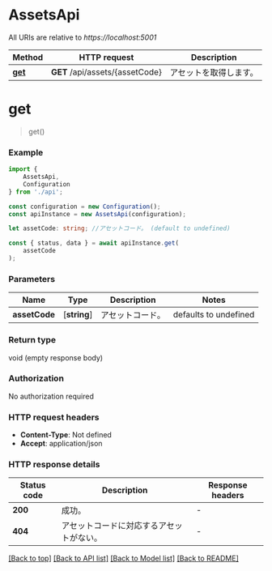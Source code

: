 # AssetsApi

All URIs are relative to *https://localhost:5001*

|Method | HTTP request | Description|
|------------- | ------------- | -------------|
|[**get**](#get) | **GET** /api/assets/{assetCode} | アセットを取得します。|

# **get**
> get()


### Example

```typescript
import {
    AssetsApi,
    Configuration
} from './api';

const configuration = new Configuration();
const apiInstance = new AssetsApi(configuration);

let assetCode: string; //アセットコード。 (default to undefined)

const { status, data } = await apiInstance.get(
    assetCode
);
```

### Parameters

|Name | Type | Description  | Notes|
|------------- | ------------- | ------------- | -------------|
| **assetCode** | [**string**] | アセットコード。 | defaults to undefined|


### Return type

void (empty response body)

### Authorization

No authorization required

### HTTP request headers

 - **Content-Type**: Not defined
 - **Accept**: application/json


### HTTP response details
| Status code | Description | Response headers |
|-------------|-------------|------------------|
|**200** | 成功。 |  -  |
|**404** | アセットコードに対応するアセットがない。 |  -  |

[[Back to top]](#) [[Back to API list]](../README.md#documentation-for-api-endpoints) [[Back to Model list]](../README.md#documentation-for-models) [[Back to README]](../README.md)

